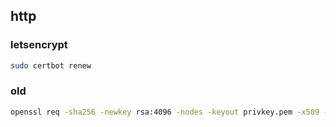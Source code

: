 ## http

### letsencrypt
```bash
sudo certbot renew
```

### old
```bash
openssl req -sha256 -newkey rsa:4096 -nodes -keyout privkey.pem -x509 -day 730 -out certificate.pem
```

